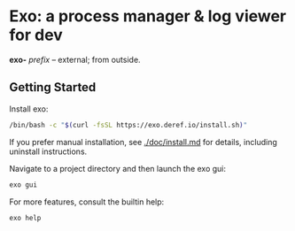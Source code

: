 # Exo: a process manager & log viewer for dev

**exo-** _prefix_ – external; from outside.

## Getting Started

Install exo:

```bash
/bin/bash -c "$(curl -fsSL https://exo.deref.io/install.sh)"
```

If you prefer manual installation, see [./doc/install.md](./doc/install.md) for
details, including uninstall instructions.

Navigate to a project directory and then launch the exo gui:

```bash
exo gui
```

For more features, consult the builtin help:

```bash
exo help
```
